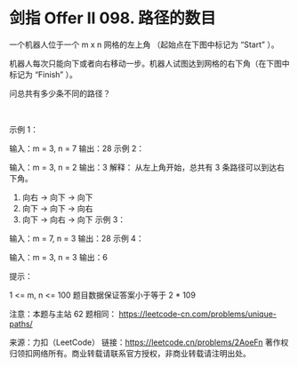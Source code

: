 # 剑指 Offer II 098. 路径的数目

一个机器人位于一个 m x n 网格的左上角 （起始点在下图中标记为 “Start” ）。

机器人每次只能向下或者向右移动一步。机器人试图达到网格的右下角（在下图中标记为 “Finish” ）。

问总共有多少条不同的路径？

 

示例 1：



输入：m = 3, n = 7
输出：28
示例 2：

输入：m = 3, n = 2
输出：3
解释：
从左上角开始，总共有 3 条路径可以到达右下角。
1. 向右 -> 向下 -> 向下
2. 向下 -> 向下 -> 向右
3. 向下 -> 向右 -> 向下
示例 3：

输入：m = 7, n = 3
输出：28
示例 4：

输入：m = 3, n = 3
输出：6
 

提示：

1 <= m, n <= 100
题目数据保证答案小于等于 2 * 109
 

注意：本题与主站 62 题相同： https://leetcode-cn.com/problems/unique-paths/

来源：力扣（LeetCode）
链接：https://leetcode.cn/problems/2AoeFn
著作权归领扣网络所有。商业转载请联系官方授权，非商业转载请注明出处。
